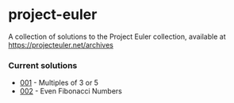 # project-euler
A collection of solutions to the Project Euler collection, available at https://projecteuler.net/archives

### Current solutions
* [001](001.main.py) - Multiples of 3 or 5
* [002](002.main.py) - Even Fibonacci Numbers